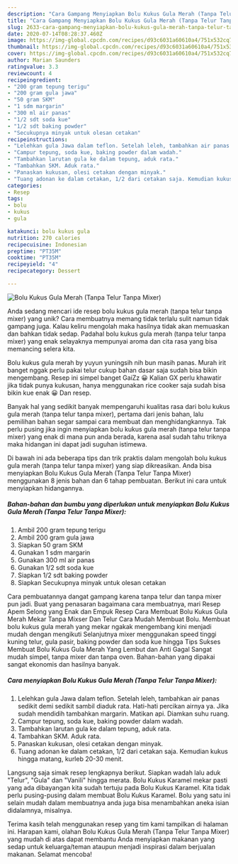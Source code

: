 ```yaml
---
description: "Cara Gampang Menyiapkan Bolu Kukus Gula Merah (Tanpa Telur Tanpa Mixer) yang Enak"
title: "Cara Gampang Menyiapkan Bolu Kukus Gula Merah (Tanpa Telur Tanpa Mixer) yang Enak"
slug: 2633-cara-gampang-menyiapkan-bolu-kukus-gula-merah-tanpa-telur-tanpa-mixer-yang-enak
date: 2020-07-14T08:28:37.460Z
image: https://img-global.cpcdn.com/recipes/d93c6031a60610a4/751x532cq70/bolu-kukus-gula-merah-tanpa-telur-tanpa-mixer-foto-resep-utama.jpg
thumbnail: https://img-global.cpcdn.com/recipes/d93c6031a60610a4/751x532cq70/bolu-kukus-gula-merah-tanpa-telur-tanpa-mixer-foto-resep-utama.jpg
cover: https://img-global.cpcdn.com/recipes/d93c6031a60610a4/751x532cq70/bolu-kukus-gula-merah-tanpa-telur-tanpa-mixer-foto-resep-utama.jpg
author: Marian Saunders
ratingvalue: 3.3
reviewcount: 4
recipeingredient:
- "200 gram tepung terigu"
- "200 gram gula jawa"
- "50 gram SKM"
- "1 sdm margarin"
- "300 ml air panas"
- "1/2 sdt soda kue"
- "1/2 sdt baking powder"
- "Secukupnya minyak untuk olesan cetakan"
recipeinstructions:
- "Lelehkan gula Jawa dalam teflon. Setelah leleh, tambahkan air panas sedikit demi sedikit sambil diaduk rata. Hati-hati percikan airnya ya. Jika sudah mendidih tambahkan margarin. Matikan api. Diamkan suhu ruang."
- "Campur tepung, soda kue, baking powder dalam wadah."
- "Tambahkan larutan gula ke dalam tepung, aduk rata."
- "Tambahkan SKM. Aduk rata."
- "Panaskan kukusan, olesi cetakan dengan minyak."
- "Tuang adonan ke dalam cetakan, 1/2 dari cetakan saja. Kemudian kukus hingga matang, kurleb 20-30 menit."
categories:
- Resep
tags:
- bolu
- kukus
- gula

katakunci: bolu kukus gula 
nutrition: 270 calories
recipecuisine: Indonesian
preptime: "PT35M"
cooktime: "PT35M"
recipeyield: "4"
recipecategory: Dessert

---
```



![Bolu Kukus Gula Merah (Tanpa Telur Tanpa Mixer)](https://img-global.cpcdn.com/recipes/d93c6031a60610a4/751x532cq70/bolu-kukus-gula-merah-tanpa-telur-tanpa-mixer-foto-resep-utama.jpg)

Anda sedang mencari ide resep bolu kukus gula merah (tanpa telur tanpa mixer) yang unik? Cara membuatnya memang tidak terlalu sulit namun tidak gampang juga. Kalau keliru mengolah maka hasilnya tidak akan memuaskan dan bahkan tidak sedap. Padahal bolu kukus gula merah (tanpa telur tanpa mixer) yang enak selayaknya mempunyai aroma dan cita rasa yang bisa memancing selera kita.

Bolu kukus gula merah by yuyun yuningsih nih bun masih panas. Murah irit banget nggak perlu pakai telur cukup bahan dasar saja sudah bisa bikin mengembang. Resep ini simpel banget GaiZz 😀 Kalian GX perlu khawatir jika tidak punya kukusan, hanya menggunakan rice cooker saja sudah bisa bikin kue enak 😀 Dan resep.

Banyak hal yang sedikit banyak mempengaruhi kualitas rasa dari bolu kukus gula merah (tanpa telur tanpa mixer), pertama dari jenis bahan, lalu pemilihan bahan segar sampai cara membuat dan menghidangkannya. Tak perlu pusing jika ingin menyiapkan bolu kukus gula merah (tanpa telur tanpa mixer) yang enak di mana pun anda berada, karena asal sudah tahu triknya maka hidangan ini dapat jadi suguhan istimewa.


Di bawah ini ada beberapa tips dan trik praktis dalam mengolah bolu kukus gula merah (tanpa telur tanpa mixer) yang siap dikreasikan. Anda bisa menyiapkan Bolu Kukus Gula Merah (Tanpa Telur Tanpa Mixer) menggunakan 8 jenis bahan dan 6 tahap pembuatan. Berikut ini cara untuk menyiapkan hidangannya.

<!--inarticleads1-->

##### Bahan-bahan dan bumbu yang diperlukan untuk menyiapkan Bolu Kukus Gula Merah (Tanpa Telur Tanpa Mixer):

1. Ambil 200 gram tepung terigu
1. Ambil 200 gram gula jawa
1. Siapkan 50 gram SKM
1. Gunakan 1 sdm margarin
1. Gunakan 300 ml air panas
1. Gunakan 1/2 sdt soda kue
1. Siapkan 1/2 sdt baking powder
1. Siapkan Secukupnya minyak untuk olesan cetakan


Cara pembuatannya dangat gampang karena tanpa telur dan tanpa mixer pun jadi. Buat yang penasaran bagaimana cara membuatnya, mari Resep Apem Selong yang Enak dan Empuk Resep Cara Membuat Bolu Kukus Gula Merah Mekar Tanpa Mixser Dan Telur Cara Mudah Membuat Bolu. Membuat bolu kukus gula merah yang mekar ngakak mengembang kini menjadi mudah dengan mengikuti Selanjutnya mixer menggunakan speed tinggi kuning telur, gula pasir, baking powder dan soda kue hingga Tips Sukses Membuat Bolu Kukus Gula Merah Yang Lembut dan Anti Gagal  Sangat mudah simpel, tanpa mixer dan tanpa oven. Bahan-bahan yang dipakai sangat ekonomis dan hasilnya banyak. 

<!--inarticleads2-->

##### Cara menyiapkan Bolu Kukus Gula Merah (Tanpa Telur Tanpa Mixer):

1. Lelehkan gula Jawa dalam teflon. Setelah leleh, tambahkan air panas sedikit demi sedikit sambil diaduk rata. Hati-hati percikan airnya ya. Jika sudah mendidih tambahkan margarin. Matikan api. Diamkan suhu ruang.
1. Campur tepung, soda kue, baking powder dalam wadah.
1. Tambahkan larutan gula ke dalam tepung, aduk rata.
1. Tambahkan SKM. Aduk rata.
1. Panaskan kukusan, olesi cetakan dengan minyak.
1. Tuang adonan ke dalam cetakan, 1/2 dari cetakan saja. Kemudian kukus hingga matang, kurleb 20-30 menit.


Langsung saja simak resep lengkapnya berikut. Siapkan wadah lalu aduk &#34;Telur&#34;, &#34;Gula&#34; dan &#34;Vanili&#34; hingga merata. Bolu Kukus Karamel mekar pasti yang ada dibayangan kita sudah tertuju pada Bolu Kukus Karamel. Kita tidak perlu pusing-pusing dalam membuat Bolu Kukus Karamel. Bolu yang satu ini selain mudah dalam membuatnya anda juga bisa menambahkan aneka isian didalamnya, misalnya. 

Terima kasih telah menggunakan resep yang tim kami tampilkan di halaman ini. Harapan kami, olahan Bolu Kukus Gula Merah (Tanpa Telur Tanpa Mixer) yang mudah di atas dapat membantu Anda menyiapkan makanan yang sedap untuk keluarga/teman ataupun menjadi inspirasi dalam berjualan makanan. Selamat mencoba!
